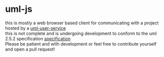 # uml-js

this is mostly a web browser based client for communicating with a project hosted by a [uml-user-service](https://github.com/nemears/uml-user-service)  
this is not complete and is undergoing development to conform to the uml 2.5.2 specification [specification](https://www.omg.org/spec/UML/2.5.1/PDF)  
Please be patient and with development or feel free to contribute yourself and open a pull request!